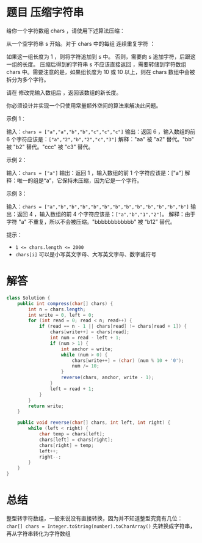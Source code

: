 # 题目 压缩字符串

给你一个字符数组 chars ，请使用下述算法压缩：

从一个空字符串 s 开始。对于 chars 中的每组 连续重复字符 ：

如果这一组长度为 1 ，则将字符追加到 s 中。
否则，需要向 s 追加字符，后跟这一组的长度。
压缩后得到的字符串 s 不应该直接返回 ，需要转储到字符数组 chars 中。需要注意的是，如果组长度为 10 或 10 以上，则在 chars 数组中会被拆分为多个字符。

请在 修改完输入数组后 ，返回该数组的新长度。

你必须设计并实现一个只使用常量额外空间的算法来解决此问题。

 

示例 1：

输入：```chars = ["a","a","b","b","c","c","c"]```
输出：返回 6 ，输入数组的前 6 个字符应该是：```["a","2","b","2","c","3"]```
解释："aa" 被 "a2" 替代。"bb" 被 "b2" 替代。"ccc" 被 "c3" 替代。

示例 2：

输入：```chars = ["a"]```
输出：返回 1 ，输入数组的前 1 个字符应该是：["a"]
解释：唯一的组是“a”，它保持未压缩，因为它是一个字符。

示例 3：

输入：```chars = ["a","b","b","b","b","b","b","b","b","b","b","b","b"]```
输出：返回 4 ，输入数组的前 4 个字符应该是：```["a","b","1","2"]```。
解释：由于字符 "a" 不重复，所以不会被压缩。"bbbbbbbbbbbb" 被 “b12” 替代。
 

提示：

* ```1 <= chars.length <= 2000```
* ```chars[i]``` 可以是小写英文字母、大写英文字母、数字或符号

# 解答

```java
class Solution {
    public int compress(char[] chars) {
        int n = chars.length;
        int write = 0, left = 0;
        for (int read = 0; read < n; read++) {
            if (read == n - 1 || chars[read] != chars[read + 1]) {
                chars[write++] = chars[read];
                int num = read - left + 1;
                if (num > 1) {
                    int anchor = write;
                    while (num > 0) {
                        chars[write++] = (char) (num % 10 + '0');
                        num /= 10;
                    }
                    reverse(chars, anchor, write - 1);
                }
                left = read + 1;
            }
        }
        return write;
    }

    public void reverse(char[] chars, int left, int right) {
        while (left < right) {
            char temp = chars[left];
            chars[left] = chars[right];
            chars[right] = temp;
            left++;
            right--;
        }
    }
}
```

# 总结

整型转字符数组，一般来说没有直接转换，因为并不知道整型究竟有几位：
```char[] chars = Integer.toString(number).toCharArray()```
先转换成字符串，再从字符串转化为字符数组
